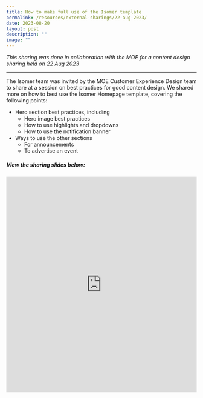 ```yaml
---
title: How to make full use of the Isomer template
permalink: /resources/external-sharings/22-aug-2023/
date: 2023-08-20
layout: post
description: ""
image: ""
---
```

*This sharing was done in collaboration with the MOE for a content design sharing held on 22 Aug 2023*

---

The Isomer team was invited by the MOE Customer Experience Design team to share at a session on best practices for good content design. We shared more on how to best use the Isomer Homepage template, covering the following points:
- Hero section best practices, including
	- Hero image best practices
	- How to use highlights and dropdowns
	- How to use the notification banner
- Ways to use the other sections
	- For announcements
	- To advertise an event

##### View the sharing slides below:
<iframe src="https://docs.google.com/presentation/d/e/2PACX-1vQlT1HM9vKem7TyHtYtUQooV70CimLcXRCs2_GtO_idGqZSjmAUjKzuxSY-mJb_gftp-dZ-gDf8yr-Z/embed?start=false&amp;loop=false&amp;delayms=3000" frameborder="0" width="100%" height="569" allowfullscreen="true"></iframe>